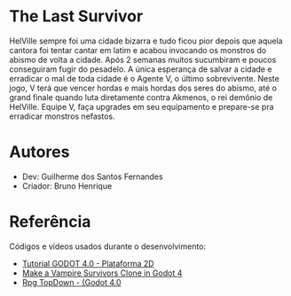 # The Last Survivor
HelVille sempre foi uma cidade bizarra e tudo ficou pior depois que aquela cantora
foi tentar cantar em latim e acabou invocando os monstros do abismo de volta a
cidade. Após 2 semanas muitos sucumbiram e poucos conseguiram fugir do pesadelo.
A única esperança de salvar a cidade e erradicar o mal de toda cidade é o Agente V, o
último sobrevivente.
Neste jogo, V terá que vencer hordas e mais hordas dos seres do abismo, até o grand
finale quando luta diretamente contra Akmenos, o rei demônio de HelVille.
Equipe V, faça upgrades em seu equipamento e prepare-se pra erradicar monstros
nefastos.
# Autores
* Dev: Guilherme dos Santos Fernandes
* Criador: Bruno Henrique
# Referência
Códigos e vídeos usados durante o desenvolvimento:
* [Tutorial GODOT 4.0 - Plataforma 2D](https://www.youtube.com/playlist?list=PL-oJEh-N3A3SOPWuMuulbnJv0BFgvBnVG)
* [Make a Vampire Survivors Clone in Godot 4](https://www.youtube.com/playlist?list=PLtosjGHWDab682nfZ1f6JSQ1cjap7Ieeb)
* [Rpg TopDown - (Godot 4.0](https://www.youtube.com/playlist?list=PLFzAtSiFUbT-UZcEli_IlKFQdk3FEBMlq)
